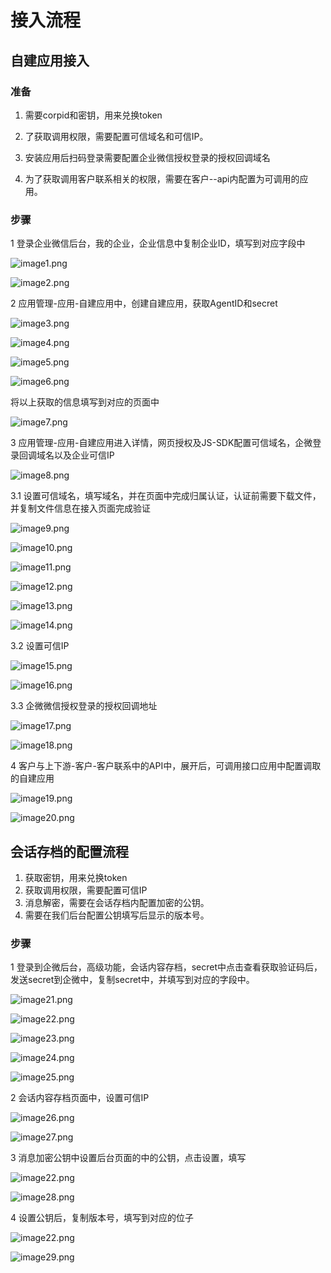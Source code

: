 # 接入流程

## 自建应用接入

### 准备

1. 需要corpid和密钥，用来兑换token

2. 了获取调用权限，需要配置可信域名和可信IP。

3. 安装应用后扫码登录需要配置企业微信授权登录的授权回调域名

4. 为了获取调用客户联系相关的权限，需要在客户--api内配置为可调用的应用。

### 步骤

1 登录企业微信后台，我的企业，企业信息中复制企业ID，填写到对应字段中

![image1.png](integration+20920e16-9a22-4e91-898e-9249682231a0/image1.png)



![image2.png](integration+20920e16-9a22-4e91-898e-9249682231a0/image2.png)



2 应用管理-应用-自建应用中，创建自建应用，获取AgentID和secret

![image3.png](integration+20920e16-9a22-4e91-898e-9249682231a0/image3.png)



![image4.png](integration+20920e16-9a22-4e91-898e-9249682231a0/image4.png)



![image5.png](integration+20920e16-9a22-4e91-898e-9249682231a0/image5.png)



![image6.png](integration+20920e16-9a22-4e91-898e-9249682231a0/image6.png)



将以上获取的信息填写到对应的页面中

![image7.png](integration+20920e16-9a22-4e91-898e-9249682231a0/image7.png)



3 应用管理-应用-自建应用进入详情，网页授权及JS-SDK配置可信域名，企微登录回调域名以及企业可信IP

![image8.png](integration+20920e16-9a22-4e91-898e-9249682231a0/image8.png)



3.1 设置可信域名，填写域名，并在页面中完成归属认证，认证前需要下载文件，并复制文件信息在接入页面完成验证

![image9.png](integration+20920e16-9a22-4e91-898e-9249682231a0/image9.png)



![image10.png](integration+20920e16-9a22-4e91-898e-9249682231a0/image10.png)



![image11.png](integration+20920e16-9a22-4e91-898e-9249682231a0/image11.png)



![image12.png](integration+20920e16-9a22-4e91-898e-9249682231a0/image12.png)



![image13.png](integration+20920e16-9a22-4e91-898e-9249682231a0/image13.png)



![image14.png](integration+20920e16-9a22-4e91-898e-9249682231a0/image14.png)

3.2 设置可信IP

![image15.png](integration+20920e16-9a22-4e91-898e-9249682231a0/image15.png)



![image16.png](integration+20920e16-9a22-4e91-898e-9249682231a0/image16.png)



3.3 企微微信授权登录的授权回调地址



![image17.png](integration+20920e16-9a22-4e91-898e-9249682231a0/image17.png)



![image18.png](integration+20920e16-9a22-4e91-898e-9249682231a0/image18.png)



4 客户与上下游-客户-客户联系中的API中，展开后，可调用接口应用中配置调取的自建应用



![image19.png](integration+20920e16-9a22-4e91-898e-9249682231a0/image19.png)



![image20.png](integration+20920e16-9a22-4e91-898e-9249682231a0/image20.png)



## 会话存档的配置流程


1. 获取密钥，用来兑换token
2. 获取调用权限，需要配置可信IP
3. 消息解密，需要在会话存档内配置加密的公钥。
4. 需要在我们后台配置公钥填写后显示的版本号。 

### 步骤

1 登录到企微后台，高级功能，会话内容存档，secret中点击查看获取验证码后，发送secret到企微中，复制secret中，并填写到对应的字段中。

![image21.png](integration+20920e16-9a22-4e91-898e-9249682231a0/image21.png)



![image22.png](integration+20920e16-9a22-4e91-898e-9249682231a0/image22.png)



![image23.png](integration+20920e16-9a22-4e91-898e-9249682231a0/image23.png)



![image24.png](integration+20920e16-9a22-4e91-898e-9249682231a0/image24.png)



![image25.png](integration+20920e16-9a22-4e91-898e-9249682231a0/image25.png)



2 会话内容存档页面中，设置可信IP



![image26.png](integration+20920e16-9a22-4e91-898e-9249682231a0/image26.png)



![image27.png](integration+20920e16-9a22-4e91-898e-9249682231a0/image27.png)



3 消息加密公钥中设置后台页面的中的公钥，点击设置，填写



![image22.png](integration+20920e16-9a22-4e91-898e-9249682231a0/image22%201.png)



![image28.png](integration+20920e16-9a22-4e91-898e-9249682231a0/image28.png)



4 设置公钥后，复制版本号，填写到对应的位子



![image22.png](integration+20920e16-9a22-4e91-898e-9249682231a0/image22%202.png)



![image29.png](integration+20920e16-9a22-4e91-898e-9249682231a0/image29.png)



